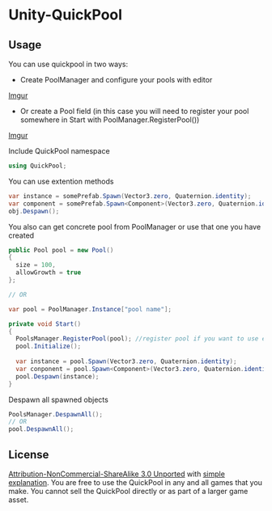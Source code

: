 # Unity-QuickPool

Usage
-----
You can use quickpool in two ways:
- Create PoolManager and configure your pools with editor 

[Imgur](http://i.imgur.com/mMy5Pr5.png)

- Or create a Pool field (in this case you will need to register your pool somewhere in Start with PoolManager.RegisterPool())

[Imgur](http://i.imgur.com/N6jDhrr.png)

Include QuickPool namespace

```C#
using QuickPool;
```

You can use extention methods

```C#
var instance = somePrefab.Spawn(Vector3.zero, Quaternion.identity);
var component = somePrefab.Spawn<Component>(Vector3.zero, Quaternion.identity);
obj.Despawn();
```

You also can get concrete pool from PoolManager or use that one you have created

```C#
public Pool pool = new Pool()
{
  size = 100,
  allowGrowth = true
};

// OR

var pool = PoolManager.Instance["pool name"];
```
```C#
private void Start()
{
  PoolsManager.RegisterPool(pool); //register pool if you want to use extention method Despawn
  pool.Initialize(); 
  
  var instance = pool.Spawn(Vector3.zero, Quaternion.identity);
  var conponent = pool.Spawn<Component>(Vector3.zero, Quaternion.identity);
  pool.Despawn(instance);
}
```
Despawn all spawned objects

```C#
PoolsManager.DespawnAll();
// OR
pool.DespawnAll();
```

License
-----
[Attribution-NonCommercial-ShareAlike 3.0 Unported](http://creativecommons.org/licenses/by-nc-sa/3.0/legalcode) with [simple explanation](http://creativecommons.org/licenses/by-nc-sa/3.0/deed.en_US). You are free to use the QuickPool in any and all games that you make. You cannot sell the QuickPool directly or as part of a larger game asset.
